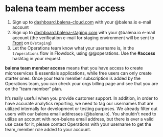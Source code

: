 # balena team member access 

1. Sign up to [dashboard.balena-cloud.com](https://dashboard.balena-cloud.com/signup) with your @balena.io e-mail account
1. Sign up to [dashboard.balena-staging.com](https://dashboard.balena-staging.com/signup) with your @balena.io e-mail account (the verification e-mail for staging environment will be sent to [Front](https://front.com/) on `D/staging`)
1. Let the Operations team know what your username is, in the `t/operations` flow in Flowdock, using @@operations. Use the **#access** hashtag in your request. 

**balena team member access** means that you have access to create microservices & essentials applications, while free users can only create starter ones. Once your team member subscription is added by the Operations team, you can check your orgs billing page and see that you are on the "team member" plan. 

It’s really useful when you provide customer support. In addition, in order to have accurate analytics reporting, we need to tag our usernames that are utilized internally for development or testing purposes. We already filter out users with our balena email addresses (@balena.io). You shouldn't need to utilize an account with non-balena email address, but there is ever a valid use case for it, please contact Operations with your username to get the team_member role added to your account. 
